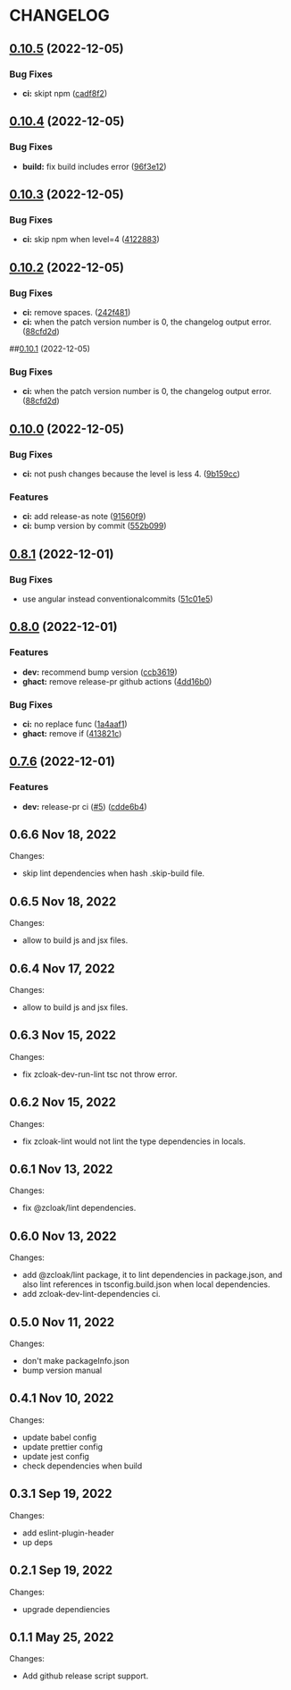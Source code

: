 # CHANGELOG

## [0.10.5](https://github.com/zCloak-Network/toolkit/compare/v0.10.4...v0.10.5) (2022-12-05)


### Bug Fixes

* **ci:** skipt npm ([cadf8f2](https://github.com/zCloak-Network/toolkit/commit/cadf8f2656d1fce5638f70e31aabfa1dc33697ef))


## [0.10.4](https://github.com/zCloak-Network/toolkit/compare/v0.10.3...v0.10.4) (2022-12-05)


### Bug Fixes

* **build:** fix build includes error ([96f3e12](https://github.com/zCloak-Network/toolkit/commit/96f3e12da2b8aa10752d3836791abc87546d90b9))


## [0.10.3](https://github.com/zCloak-Network/toolkit/compare/v0.10.2...v0.10.3) (2022-12-05)


### Bug Fixes

* **ci:** skip npm when level=4 ([4122883](https://github.com/zCloak-Network/toolkit/commit/4122883d15a7fd834850c8441208ab65cc7f031f))


## [0.10.2](https://github.com/zCloak-Network/toolkit/compare/v0.10.0...v0.10.2) (2022-12-05)


### Bug Fixes

* **ci:** remove spaces. ([242f481](https://github.com/zCloak-Network/toolkit/commit/242f481e6110989d5c87b256a8e69980fe73aa0d))
* **ci:** when the patch version number is 0, the changelog output error. ([88cfd2d](https://github.com/zCloak-Network/toolkit/commit/88cfd2de16ba04148728e06773cba880f3bd4332))


##[0.10.1](https://github.com/zCloak-Network/toolkit/compare/v0.10.0...v0.10.1) (2022-12-05)


### Bug Fixes

* **ci:** when the patch version number is 0, the changelog output error. ([88cfd2d](https://github.com/zCloak-Network/toolkit/commit/88cfd2de16ba04148728e06773cba880f3bd4332))


## [0.10.0](https://github.com/zCloak-Network/toolkit/compare/v0.8.1...v0.10.0) (2022-12-05)


### Bug Fixes

* **ci:** not push changes because the level is less 4. ([9b159cc](https://github.com/zCloak-Network/toolkit/commit/9b159cc46fecd40dd147b22bc3892c6eb1748977))


### Features

* **ci:** add release-as note ([91560f9](https://github.com/zCloak-Network/toolkit/commit/91560f926dfa064e4d0e264b408f980854d71366))
* **ci:** bump version by commit ([552b099](https://github.com/zCloak-Network/toolkit/commit/552b099a5732be84ab8ee451fc66f2d59ed6c047))


## [0.8.1](https://github.com/zCloak-Network/toolkit/compare/v0.8.0...v0.8.1) (2022-12-01)


### Bug Fixes

* use angular instead conventionalcommits ([51c01e5](https://github.com/zCloak-Network/toolkit/commit/51c01e525b134e7d5206536436cc322349dc0725))


## [0.8.0](https://github.com/zCloak-Network/toolkit/compare/v0.7.6...v0.8.0) (2022-12-01)


### Features

* **dev:** recommend bump version ([ccb3619](https://github.com/zCloak-Network/toolkit/commit/ccb361962f1ea5f8d1fa55298d3415796460e8c8))
* **ghact:** remove release-pr github actions ([4dd16b0](https://github.com/zCloak-Network/toolkit/commit/4dd16b07ef611c9659ead1a6819cb9a77c136686))


### Bug Fixes

* **ci:** no replace func ([1a4aaf1](https://github.com/zCloak-Network/toolkit/commit/1a4aaf13325554f5b80be3aa7daa4b94e99890e3))
* **ghact:** remove if ([413821c](https://github.com/zCloak-Network/toolkit/commit/413821cb25d049534fc175b917e2a78d4f64a33e))


## [0.7.6](https://github.com/zCloak-Network/toolkit/compare/v0.6.6...v0.7.6) (2022-12-01)


### Features

* **dev:** release-pr ci ([#5](https://github.com/zCloak-Network/toolkit/issues/5)) ([cdde6b4](https://github.com/zCloak-Network/toolkit/commit/cdde6b44a501f93a6a51222a15c2ca8b365bf8ec))

## 0.6.6 Nov 18, 2022

Changes:

- skip lint dependencies when hash .skip-build file.


## 0.6.5 Nov 18, 2022

Changes:

- allow to build js and jsx files.

## 0.6.4 Nov 17, 2022

Changes:

- allow to build js and jsx files.

## 0.6.3 Nov 15, 2022

Changes:

- fix zcloak-dev-run-lint tsc not throw error.

## 0.6.2 Nov 15, 2022

Changes:

- fix zcloak-lint would not lint the type dependencies in locals.

## 0.6.1 Nov 13, 2022

Changes:

- fix @zcloak/lint dependencies.

## 0.6.0 Nov 13, 2022

Changes:

- add @zcloak/lint package, it to lint dependencies in package.json, and also lint references in tsconfig.build.json when local dependencies.
- add zcloak-dev-lint-dependencies ci.


## 0.5.0 Nov 11, 2022

Changes:

- don't make packageInfo.json
- bump version manual


## 0.4.1 Nov 10, 2022

Changes:

- update babel config
- update prettier config
- update jest config
- check dependencies when build


## 0.3.1 Sep 19, 2022

Changes:

- add eslint-plugin-header
- up deps

## 0.2.1 Sep 19, 2022

Changes:

- upgrade dependiencies

## 0.1.1 May 25, 2022

Changes:

- Add github release script support.
